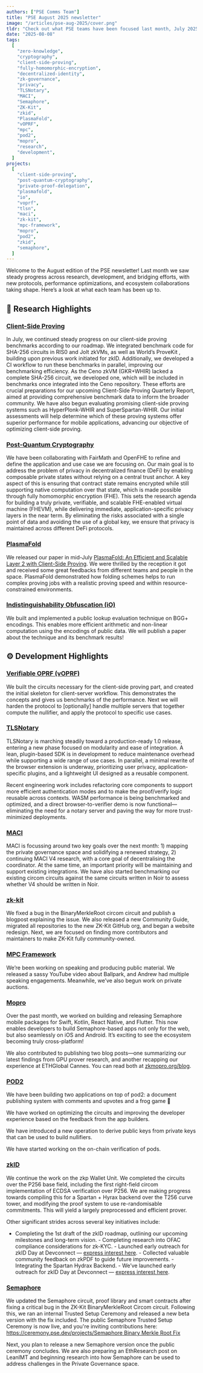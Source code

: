 ```yaml
---
authors: ["PSE Comms Team"]
title: "PSE August 2025 newsletter"
image: "/articles/pse-aug-2025/cover.png"
tldr: "Check out what PSE teams have been focused last month, July 2025!"
date: "2025-08-08"
tags:
  [
    "zero-knowledge",
    "cryptography",
    "client-side-proving",
    "fully-homomorphic-encryption",
    "decentralized-identity",
    "zk-governance",
    "privacy",
    "TLSNotary",
    "MACI",
    "Semaphore",
    "ZK-Kit",
    "zkid",
    "PlasmaFold",
    "vOPRF",
    "mpc",
    "pod2",
    "mopro",
    "research",
    "development",
  ]
projects:
  [
    "client-side-proving",
    "post-quantum-cryptography",
    "private-proof-delegation",
    "plasmafold",
    "io",
    "voprf",
    "tlsn",
    "maci",
    "zk-kit",
    "mpc-framework",
    "mopro",
    "pod2",
    "zkid",
    "semaphore",
  ]
---
```


Welcome to the August edition of the PSE newsletter! Last month we saw steady progress across research, development, and bridging efforts, with new protocols, performance optimizations, and ecosystem collaborations taking shape. Here’s a look at what each team has been up to.

## 🧪 Research Highlights

### [Client-Side Proving](https://pse.dev/en/projects/client-side-proving)

In July, we continued steady progress on our client-side proving benchmarks according to our roadmap. We integrated benchmark code for SHA-256 circuits in RIS0 and Jolt zkVMs, as well as World’s ProveKit , building upon previous work initiated for zkID. Additionally, we developed a CI workflow to run these benchmarks in parallel, improving our benchmarking efficiency. As the Ceno zkVM (GKR+WHIR) lacked a complete SHA-256 circuit, we developed one, which will be included in benchmarks once integrated into the Ceno repository. These efforts are crucial preparations for our upcoming Client-Side Proving Quarterly Report, aimed at providing comprehensive benchmark data to inform the broader community.
We have also begun evaluating promising client-side proving systems such as HyperPlonk-WHIR and SuperSpartan-WHIR. Our initial assessments will help determine which of these proving systems offer superior performance for mobile applications, advancing our objective of optimizing client-side proving.

### [Post-Quantum Cryptography](https://pse.dev/en/projects/post-quantum-cryptography)

We have been collaborating with FairMath and OpenFHE to refine and define the application and use case we are focusing on. Our main goal is to address the problem of privacy in decentralized finance (DeFi) by enabling composable private states without relying on a central trust anchor. A key aspect of this is ensuring that contract state remains encrypted while still supporting native computation over that state, which is made possible through fully homomorphic encryption (FHE). This sets the research agenda for building a truly private, verifiable, and scalable FHE-enabled virtual machine (FHEVM), while delivering immediate, application-specific privacy layers in the near term. By eliminating the risks associated with a single point of data and avoiding the use of a global key, we ensure that privacy is maintained across different DeFi protocols.

### [PlasmaFold](https://pse.dev/projects/plasma-fold)

We released our paper in mid-July [PlasmaFold: An Efficient and Scalable Layer 2 with Client-Side Proving](https://eprint.iacr.org/2025/1300). We were thrilled by the reception it got and received some great feedbacks from different teams and people in the space. PlasmaFold demonstrated how folding schemes helps to run complex proving jobs with a realistic proving speed and within resource-constrained environments.

### [Indistinguishability Obfuscation (iO)](https://pse.dev/en/projects/machina-io)

We built and implemented a public lookup evaluation technique on BGG+ encodings. This enables more efficient arithmetic and non-linear computation using the encodings of public data. We will publish a paper about the technique and its benchmark results!

## ⚙️ Development Highlights

### [Verifiable OPRF (vOPRF)](https://pse.dev/en/projects/voprf)

We built the circuits necessary for the client-side proving part, and created the initial skeleton for client-server workflow. This demonstrates the concepts and gives us benchmarks of the performance. Next we will harden the protocol to [optionally] handle multiple servers that together compute the nullifier, and apply the protocol to specific use cases.

### [TLSNotary](https://pse.dev/en/projects/tlsn)

TLSNotary is marching steadily toward a production-ready 1.0 release, entering a new phase focused on modularity and ease of integration. A lean, plugin-based SDK is in development to reduce maintenance overhead while supporting a wide range of use cases. In parallel, a minimal rewrite of the browser extension is underway, prioritizing user privacy, application-specific plugins, and a lightweight UI designed as a reusable component.

Recent engineering work includes refactoring core components to support more efficient authentication modes and to make the proof/verify logic reusable across contexts. WASM performance is being benchmarked and optimized, and a direct browser-to-verifier demo is now functional—eliminating the need for a notary server and paving the way for more trust-minimized deployments.

### [MACI](https://pse.dev/en/projects/maci)

MACI is focussing around two key goals over the next month: 1) mapping the private governance space and solidifying a renewed strategy, 2) continuing MACI V4 research, with a core goal of decentralising the coordinator. At the same time, an important priority will be maintaining and support existing integrations. We have also started benchmarking our existing circom circuits against the same circuits written in Noir to assess whether V4 should be written in Noir.

### [zk-kit](https://pse.dev/en/projects/zk-kit)

We fixed a bug in the BinaryMerkleRoot circom circuit and publish a blogpost explaining the issue. We also released a new Community Guide, migrated all repositories to the new ZK-Kit GitHub org, and began a website redesign. Next, we are focused on finding more contributors and maintainers to make ZK-Kit fully community-owned.

### [MPC Framework](https://pse.dev/en/projects/mpc-framework)

We’re been working on speaking and producing public material. We released a sassy YouTube video about Ballpark, and Andrew had multiple speaking engagements. Meanwhile, we’ve also begun work on private auctions.

### [Mopro](https://pse.dev/en/projects/mopro)

Over the past month, we worked on building and releasing Semaphore mobile packages for Swift, Kotlin, React Native, and Flutter. This now enables developers to build Semaphore-based apps not only for the web, but also seamlessly on iOS and Android. It’s exciting to see the ecosystem becoming truly cross-platform!

We also contributed to publishing two blog posts—one summarizing our latest findings from GPU prover research, and another recapping our experience at ETHGlobal Cannes. You can read both at [zkmopro.org/blog](https://zkmopro.org/blog).

### [POD2](https://pse.dev/en/projects/pod2)

We have been building two applications on top of pod2: a document publishing system with comments and upvotes and a frog game 🐸

We have worked on optimizing the circuits and improving the developer experience based on the feedback from the app builders.

We have introduced a new operation to derive public keys from private keys that can be used to build nullifiers.

We have started working on the on-chain verification of pods.

### [zkID](https://pse.dev/en/projects/zk-id)

We continue the work on the zkp Wallet Unit. We completed the circuits over the P256 base field, including the first right-field circom implementation of ECDSA verification over P256. We are making progress towards compiling this for a Spartan + Hyrax backend over the T256 curve tower, and modifying the proof system to use re-randomisable commitments. This will yield a largely preprocessed and efficient prover.

Other significant strides across several key initiatives include:  
 - Completing the 1st draft of the zkID roadmap, outlining our upcoming milestones and long-term vision. - Completing research into OFAC compliance considerations for zk-KYC. - Launched early outreach for zkID Day at Devconnect — [express interest here](https://docs.google.com/forms/d/1fQyL-2PaXx0d5-ieiJkwI5Ypl1p5VAbBA2i0AIrSlH8/edit). - Collected valuable community feedback on zkPDF to guide future improvements. - Integrating the Spartan Hydrax Backend. - We’ve launched early outreach for zkID Day at Devconnect — [express interest here](https://docs.google.com/forms/d/1fQyL-2PaXx0d5-ieiJkwI5Ypl1p5VAbBA2i0AIrSlH8/edit).

### [Semaphore](https://pse.dev/en/projects/semaphore)

We updated the Semaphore circuit, proof library and smart contracts after fixing a critical bug in the ZK-Kit BinaryMerkleRoot Circom circuit. Following this, we ran an internal Trusted Setup Ceremony and released a new beta version with the fix included. The public Semaphore Trusted Setup Ceremony is now live, and you're inviting contributions here: [https://ceremony.pse.dev/projects/Semaphore Binary Merkle Root Fix](https://ceremony.pse.dev/projects/Semaphore%20Binary%20Merkle%20Root%20Fix)

Next, you plan to release a new Semaphore version once the public ceremony concludes. We are also preparing an EthResearch post on LeanIMT and beginning research into how Semaphore can be used to address challenges in the Private Governance space.
